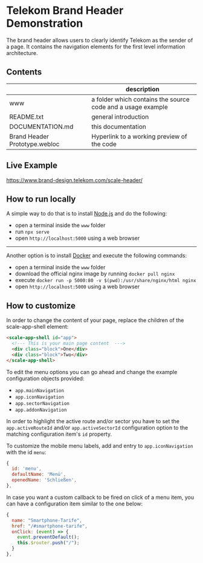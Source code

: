 # Telekom Brand Header Demonstration

The brand header allows users to clearly identify Telekom as the sender of a page. It contains the navigation elements for the first level information architecture.

## Contents

|                               | description                                                 |
| ----------------------------- | ----------------------------------------------------------- |
| www                           | a folder which contains the source code and a usage example |
| README.txt                    | general introduction                                        |
| DOCUMENTATION.md              | this documentation                                          |
| Brand Header Prototype.webloc | Hyperlink to a working preview of the code                  |

## Live Example

https://www.brand-design.telekom.com/scale-header/

## How to run locally

A simple way to do that is to install [Node.js](https://nodejs.org/en/) and do the following:

- open a terminal inside the `www` folder
- run `npx serve`
- open `http://localhost:5000` using a web browser

---

Another option is to install [Docker](https://www.docker.com/get-started) and execute the following commands:

- open a terminal inside the `www` folder
- download the official nginx image by running `docker pull nginx`
- execute `docker run -p 5000:80 -v $(pwd):/usr/share/nginx/html nginx`
- open `http://localhost:5000` using a web browser

## How to customize

In order to change the content of your page, replace the children of the scale-app-shell element:

```html
<scale-app-shell id="app">
  <!--- This is your main page content  --->
  <div class="block">One</div>
  <div class="block">Two</div>
</scale-app-shell>
```

To edit the menu options you can go ahead and change the example configuration objects provided:

- `app.mainNavigation`
- `app.iconNavigation`
- `app.sectorNavigation`
- `app.addonNavigation`

In order to highlight the active route and/or sector you have to set the `app.activeRouteId` and/or `app.activeSectorId` configuration option to the matching configuration item's `id` property.

To customize the mobile menu labels, add and entry to `app.iconNavigation` with the id `menu`:

```js
{
  id: 'menu',
  defaultName: 'Menü',
  openedName: 'Schließen',
},
```

In case you want a custom callback to be fired on click of a menu item, you can have a configuration item similar to the one below:

```js
{
  name: "Smartphone-Tarife",
  href: "/#smartphone-tarife",
  onClick: (event) => {
    event.preventDefault();
    this.$router.push("/");
  }
},
```
